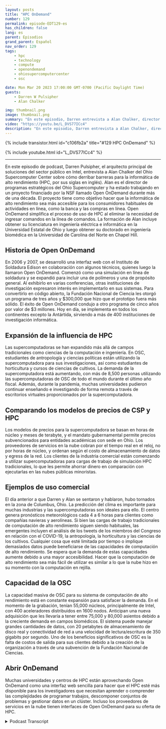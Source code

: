 ```yaml
---
layout: posts
title: "HPC OnDemand"
number: 129
permalink: episode-EDT129-es
has_children: false
lang: es
parent: Episodios
grand_parent: Español
nav_order: 129
tags:
    - hpc
    - technology
    - compute
    - openondemand
    - ohiosupercomputercenter
    - osc

date: Mon Mar 20 2023 17:00:00 GMT-0700 (Pacific Daylight Time)
guests:
    - Darren W Pulsipher
    - Alan Chalker

img: thumbnail.png
image: thumbnail.png
summary: "En este episodio, Darren entrevista a Alan Chalker, director del programa estratégico en el Centro de Supercomputación de Ohio, sobre Open OnDemand para clústeres de HPC en todo el mundo."
video: "https://youtu.be/L_DVS77ICc4"
description: "En este episodio, Darren entrevista a Alan Chalker, director del programa estratégico en el Centro de Supercomputación de Ohio, sobre Open OnDemand para clústeres de HPC en todo el mundo."
---
```


<div>
{% include transistor.html id="c106fb2a" title="#129 HPC OnDemand" %}

{% include youtube.html id="L_DVS77ICc4" %}
</div>

---

En este episodio de podcast, Darren Pulsipher, el arquitecto principal de soluciones del sector público en Intel, entrevista a Alan Chalker del Ohio Supercomputer Center sobre cómo derribar barreras para la informática de alto rendimiento (HPC, por sus siglas en inglés). Alan es el director de programas estratégicos del Ohio Supercomputer y ha estado trabajando en un proyecto financiado por la NSF llamado Open OnDemand durante más de una década. El proyecto tiene como objetivo hacer que la informática de alto rendimiento sea más accesible para los consumidores habituales de actividades en línea, como la banca y las compras en línea. Open OnDemand simplifica el proceso de uso de HPC al eliminar la necesidad de ingresar comandos en la línea de comandos. La formación de Alan incluye obtener su licenciatura en ingeniería eléctrica e informática en la Universidad Estatal de Ohio y luego obtener su doctorado en ingeniería biomédica en la Universidad de Carolina del Norte en Chapel Hill.

## Historia de Open OnDemand

En 2006 y 2007, se desarrolló una interfaz web con el Instituto de Soldadura Edison en colaboración con algunos técnicos, quienes luego la llamaron Open OnDemand. Comenzó como una simulación en línea de soldadura y se expandió para incluir una de polímeros y una de propósito general. Al exhibirlo en varias conferencias, otras instituciones de investigación expresaron interés en implementarlo en sus sistemas. Para convertirlo en código abierto, la Fundación Nacional de Ciencia les otorgó un programa de tres años y $300,000 que hizo que el prototipo fuera más sólido. El éxito de Open OnDemand condujo a otro programa de cinco años por valor de $3 millones. Hoy en día, se implementa en todos los continentes excepto la Antártida, sirviendo a más de 400 instituciones de investigación informática.

## Expansión de la influencia de HPC

Las supercomputadoras se han expandido más allá de campos tradicionales como ciencias de la computación e ingeniería. En OSC, estudiantes de antropología y ciencias políticas están utilizando la supercomputadora para sus investigaciones, así como estudiantes de horticultura y cursos de ciencias de cultivos. La demanda de la supercomputadora está aumentando, con más de 8,500 personas utilizando las supercomputadoras de OSC de todo el mundo durante el último año fiscal. Además, durante la pandemia, muchas universidades pudieron continuar enseñando e investigando de forma remota a través de escritorios virtuales proporcionados por la supercomputadora.

## Comparando los modelos de precios de CSP y HPC

Los modelos de precios para la supercomputadora se basan en horas de núcleo y meses de terabyte, y el mandato gubernamental permite precios subvencionados para entidades académicas con sede en Ohio. Los proveedores de servicios en la nube cobran por el tiempo real en el reloj, no por horas de núcleo, y ordenan según el costo de almacenamiento de datos y egress de la red. Los clientes de la industria comercial están comenzando a utilizar supercomputadoras para cargas de trabajo de simulación HPC tradicionales, lo que les permite ahorrar dinero en comparación con ejecutarlas en las nubes públicas minoristas.

## Ejemplos de uso comercial

El día anterior a que Darren y Alan se sentaron y hablaron, hubo tornados en la zona de Columbus, Ohio. La predicción del clima es importante para muchas industrias y las supercomputadoras son ideales para ello. El centro genera pronósticos meteorológicos cada 4 a 6 horas para clientes como compañías navieras y aerolíneas. Si bien las cargas de trabajo tradicionales de computación de alto rendimiento siguen siendo habituales, las emergentes incluyen el análisis de los tweets de los miembros del Congreso en relación con el COVID-19, la antropología, la horticultura y las ciencias de los cultivos. Cualquier cosa que esté limitada por tiempo o implique demasiados datos puede beneficiarse de las capacidades de computación de alto rendimiento. Se espera que la demanda de estas capacidades aumente debido a una mayor accesibilidad. Hacer que la computación de alto rendimiento sea más fácil de utilizar es similar a lo que la nube hizo en su momento con la computación en rejilla.

## Capacidad de la OSC

La capacidad masiva de OSC para su sistema de computación de alto rendimiento está en constante expansión para satisfacer la demanda. En el momento de la grabación, tenían 55,000 núcleos, principalmente de Intel, con 400 aceleradores distribuidos en 1600 nodos. Anticipan una nueva adquisición que les llevaría a tener entre 75,000 y 80,000 asientos debido a la creciente demanda en campos biomédicos. El sistema puede manejar grandes cantidades de datos, con 20 petabytes de almacenamiento de disco real y conectividad de red a una velocidad de lectura/escritura de 350 gigabits por segundo. Uno de los beneficios significativos de OSC es la falta de costos de salida para sus clientes debido a la creación de la organización a través de una subvención de la Fundación Nacional de Ciencias.

## Abrir OnDemand

Muchas universidades y centros de HPC están aprovechando Open OnDemand como una interfaz web sencilla para hacer que el HPC esté más disponible para los investigadores que necesitan aprender o comprender las complejidades de programar trabajos, descomponer conjuntos de problemas y gestionar datos en un clúster. Incluso los proveedores de servicios en la nube tienen interfaces de Open OnDemand para su oferta de HPC.



<details>
<summary> Podcast Transcript </summary>

<p></p>

</details>
